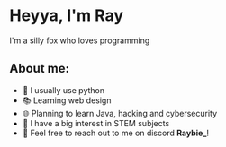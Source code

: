 # Heyya, I'm Ray
I'm a silly fox who loves programming

## About me:
- 🐍 I usually use python
- 📚 Learning web design
- 🌐 Planning to learn Java, hacking and cybersecurity
- 🧪 I have a big interest in STEM subjects
- 💬 Feel free to reach out to me on discord **Raybie_**!
